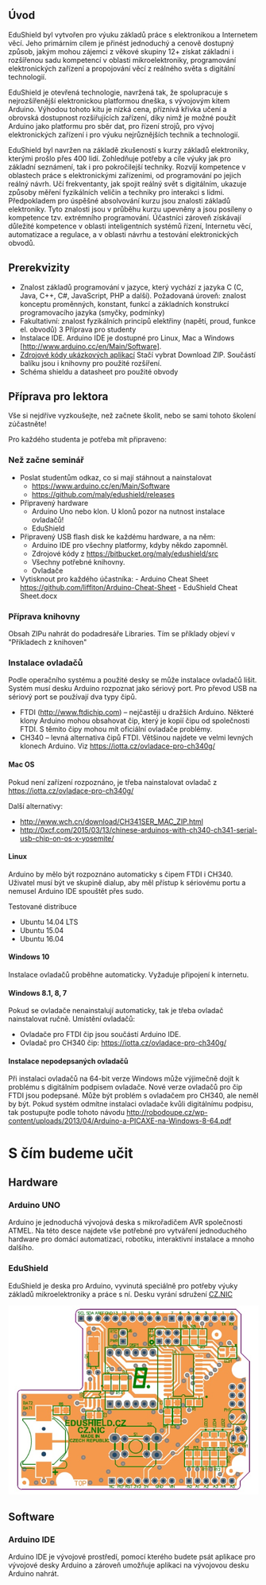 ## Úvod

EduShield byl vytvořen pro výuku základů práce s elektronikou a Internetem věcí. Jeho primárním cílem je přinést jednoduchý a cenově dostupný způsob, jakým mohou zájemci z věkové skupiny 12+ získat základní i rozšířenou sadu kompetencí v oblasti mikroelektroniky, programování elektronických zařízení a propojování věcí z reálného světa s digitální technologií.

EduShield je otevřená technologie, navržená tak, že spolupracuje s nejrozšířenější elektronickou platformou dneška, s vývojovým kitem Arduino. Výhodou tohoto kitu je nízká cena, příznivá křivka učení a obrovská dostupnost rozšiřujících zařízení, díky nimž je možné použít Arduino jako platformu pro sběr dat, pro řízení strojů, pro vývoj elektronických zařízení i pro výuku nejrůznějších technik a technologií.

EduShield byl navržen na základě zkušeností s kurzy základů elektroniky, kterými prošlo přes 400 lidí. Zohledňuje potřeby a cíle výuky jak pro základní seznámení, tak i pro pokročilejší techniky. Rozvíjí kompetence v oblastech práce s elektronickými zařízeními, od programování po jejich reálný návrh. Učí frekventanty, jak spojit reálný svět s digitálním, ukazuje způsoby měření fyzikálních veličin a techniky pro interakci s lidmi. Předpokladem pro úspěšné absolvování kurzu jsou znalosti základů elektroniky. Tyto znalosti jsou v průběhu kurzu upevněny a jsou posíleny o kompetence tzv. extrémního programování. Účastníci zároveň získávají důležité kompetence v oblasti inteligentních systémů řízení, Internetu věcí, automatizace a regulace, a v oblasti návrhu a testování elektronických obvodů.


## Prerekvizity
  - Znalost základů programování v jazyce, který vychází z jazyka C (C, Java, C++, C#, JavaScript, PHP a další). Požadovaná úroveň: znalost konceptu proměnných, konstant, funkcí a základních konstrukcí programovacího jazyka (smyčky, podmínky)
  - Fakultativní: znalost fyzikálních principů elektřiny (napětí, proud, funkce el. obvodů)
3	Příprava pro studenty
  - Instalace IDE. Arduino IDE je dostupné pro Linux, Mac a Windows [http://www.arduino.cc/en/Main/Software]. 
  - [Zdrojové kódy ukázkových aplikací](https://github.com/maly/edushield/releases) Stačí vybrat Download ZIP. Součástí balíku jsou i knihovny pro použité rozšíření.
  - Schéma shieldu a datasheet pro použité obvody

## Příprava pro lektora

  Vše si nejdříve vyzkoušejte, než začnete školit, nebo se sami tohoto školení zúčastněte!

  Pro každého studenta je potřeba mít připraveno: 

###	Než začne seminář
  - Poslat studentům odkaz, co si mají stáhnout a nainstalovat
    -  https://www.arduino.cc/en/Main/Software 
    -  https://github.com/maly/edushield/releases
  - Připravený hardware
    -  Arduino Uno nebo klon. U klonů pozor na nutnost instalace ovladačů!
    -  EduShield
  -	Připravený USB flash disk ke každému hardware, a na něm:
    -  Arduino IDE pro všechny platformy, kdyby někdo zapomněl.
    -  Zdrojové kódy z https://bitbucket.org/maly/edushield/src
    -  Všechny potřebné knihovny.
    - Ovladače
  -  Vytisknout pro každého účastníka:
    -  Arduino Cheat Sheet https://github.com/liffiton/Arduino-Cheat-Sheet 
    -  EduShield Cheat Sheet.docx

### Příprava knihovny

  Obsah ZIPu nahrát do podadresáře Libraries. Tím se příklady objeví v "Příkladech z knihoven"

###	Instalace ovladačů
  Podle operačního systému a použité desky se může instalace ovladačů lišit. Systém musí desku Arduino rozpoznat jako sériový port. Pro převod USB na sériový port se používají dva typy čipů.

  - FTDI (http://www.ftdichip.com) – nejčastěji u dražších Arduino. Některé klony Arduino mohou obsahovat čip, který je kopií čipu od společnosti FTDI. S těmito čipy mohou mít oficiální ovladače problémy.
  - CH340 – levná alternativa čipů FTDI. Většinou najdete ve velmi levných klonech Arduino. Viz https://iotta.cz/ovladace-pro-ch340g/

#### Mac OS
  
  Pokud není zařízení rozpoznáno, je třeba nainstalovat ovladač z https://iotta.cz/ovladace-pro-ch340g/ 

  Další alternativy: 
  -  http://www.wch.cn/download/CH341SER_MAC_ZIP.html 
  -  http://0xcf.com/2015/03/13/chinese-arduinos-with-ch340-ch341-serial-usb-chip-on-os-x-yosemite/ 

#### Linux
  
  Arduino by mělo být rozpoznáno automaticky s čipem FTDI i CH340. Uživatel musí být ve skupině dialup, aby měl přístup k sériovému portu a nemusel Arduino IDE spouštět přes sudo. 
  
  Testované distribuce
  - Ubuntu 14.04 LTS
  - Ubuntu 15.04
  - Ubuntu 16.04

#### Windows 10

Instalace ovladačů proběhne automaticky. Vyžaduje připojení k internetu.

#### Windows 8.1, 8, 7

Pokud se ovladače nenainstalují automaticky, tak je třeba ovladač nainstalovat ručně. Umístění ovladačů:
  - Ovladače pro FTDI čip jsou součástí Arduino IDE.
  - Ovladač pro CH340 čip: https://iotta.cz/ovladace-pro-ch340g/  

####	Instalace nepodepsaných ovladačů
Při instalaci ovladačů na 64-bit verze Windows může výjimečně dojít k problému s digitálním podpisem ovladače. Nové verze ovladačů pro čip FTDI jsou podepsané. Může být problém s ovladačem pro CH340, ale neměl by být. Pokud systém odmítne instalaci ovladače kvůli digitálnímu podpisu, tak postupujte podle tohoto návodu http://robodoupe.cz/wp-content/uploads/2013/04/Arduino-a-PICAXE-na-Windows-8-64.pdf 

# S čím budeme učit
##	Hardware
###	Arduino UNO
  Arduino je jednoduchá vývojová deska s mikrořadičem AVR společnosti ATMEL. Na této desce najdete vše potřebné pro vytváření jednoduchého hardware pro domácí automatizaci, robotiku, interaktivní instalace a mnoho dalšího.
### EduShield
  EduShield je deska pro Arduino, vyvinutá speciálně pro potřeby výuky základů mikroelektroniky a práce s ní. Desku vyrání sdružení [CZ.NIC](https://nic.cz)

![EduShield](../../../docs/edushield.jpg)
 
##	Software
###	Arduino IDE
  Arduino IDE je vývojové prostředí, pomocí kterého budete psát aplikace pro vývojové desky Arduino a zároveň umožňuje aplikaci na vývojovou desku Arduino nahrát.
